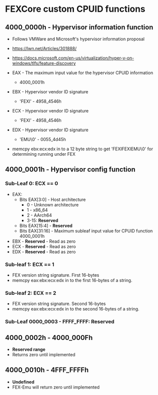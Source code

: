 # FEXCore custom CPUID functions

## 4000_0000h - Hypervisor information function
* Follows VMWare and Microsoft's hypervisor information proposal
* https://lwn.net/Articles/301888/
* https://docs.microsoft.com/en-us/virtualization/hyper-v-on-windows/tlfs/feature-discovery

* EAX - The maximum input value for the hypervisor CPUID information
  * 4000_0001h
* EBX - Hypervisor vendor ID signature
  * 'FEXI' - 4958_4546h
* ECX - Hypervisor vendor ID signature
  * 'FEXI' - 4958_4546h
* EDX - Hypervisor vendor ID signature
  * 'EMU\0' - 0055_4d45h

* memcpy ebx:ecx:edx in to a 12 byte string to get 'FEXIFEXIEMU\0' for determining running under FEX

## 4000_0001h - Hypervisor config function

### Sub-Leaf 0: ECX == 0
* EAX:
  * Bits EAX[3:0] - Host architecture
    * 0 - Unknown architecture
    * 1 - x86_64
    * 2 - AArch64
    * 3-15: **Reserved**
  * Bits EAX[15:4] - **Reserved**
  * Bits EAX[31:16] - Maximum subleaf input value for CPUID function 4000_0001h
* EBX - **Reserved** - Read as zero
* ECX - **Reserved** - Read as zero
* EDX - **Reserved** - Read as zero

### Sub-leaf 1: ECX == 1
* FEX version string signature. First 16-bytes
* memcpy eax:ebx:ecx:edx in to the first 16-bytes of a string.

### Sub-leaf 2: ECX == 2
* FEX version string signature. Second 16-bytes
* memcpy eax:ebx:ecx:edx in to the second 16-bytes of a string.

### Sub-Leaf 0000_0003 - FFFF_FFFF: **Reserved**

## 4000_0002h - 4000_000Fh
* **Reserved range**
* Returns zero until implemented

## 4000_0010h - 4FFF_FFFFh
* **Undefined**
* FEX-Emu will return zero until implemented
